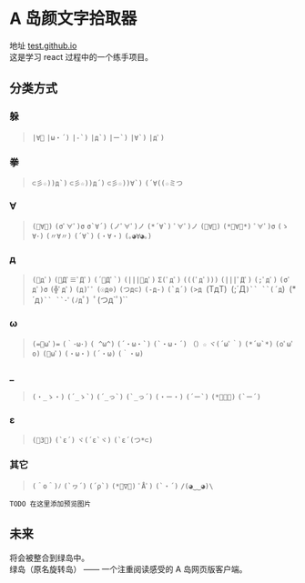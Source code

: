 # A 岛颜文字拾取器

地址 [test.github.io](https://github.com/facebook/create-react-app)<br>
这是学习 react 过程中的一个练手项目。

## 分类方式



### 躲

>``|∀ﾟ``
``|ω・´)``
``|-`)``
``|д`)``
``|ー`)``
``|∀`)``
``|дﾟ)``
### 拳

>``⊂彡☆))д`)``
``⊂彡☆))д´)``
``⊂彡☆))∀`)``
``(´∀((☆ミつ``

### ∀

>``(ﾟ∀。)``
``(σﾟ∀ﾟ)σ``
``σ`∀´)``
``(ノﾟ∀ﾟ)ノ``
``(*´∀`)``
``ﾟ∀ﾟ)ノ``
``(ﾟ∀ﾟ)``
``(*ﾟ∀ﾟ*)``
``ﾟ∀ﾟ)σ``
``(ゝ∀･)``
``(〃∀〃)``
``(´∀`)``
``(・∀・)``
``(｡◕∀◕｡)``

### д

>``(ﾟдﾟ)``
``(ﾟДﾟ≡ﾟДﾟ)``
``(´ﾟДﾟ`)``
``(|||ﾟдﾟ)``
``Σ(ﾟдﾟ)``
``(((ﾟдﾟ)))``
``(|||ﾟДﾟ)``
``(;ﾟдﾟ)``
``(σﾟдﾟ)σ``
``(╬ﾟдﾟ)``
``(д)ﾟﾟ``
``(☉д⊙)``
``(つд⊂)``
``(-д-)``
``(`д´)``
``(>д
``(TдT)``
``(;´Д`)``
``(´д`)``
``(*´д`)``
``･ﾟ(ﾉд`ﾟ)``
``ﾟ(つд`ﾟ)``

### ω

>``(=ﾟωﾟ)=``
``(｀･ω･)``
``( ^ω^)``
``(´・ω・`)``
``(`・ω・´)``
``（）☆``
``ヾ(´ωﾟ｀)``
``(*´ω`*)``
``(oﾟωﾟo)``
``(ﾟωﾟ)``
``(・ω・)``
``(´・ω)``
``(｀・ω)``

### _

>``(・_ゝ・)``
``(´_ゝ`)``
``(´_っ`)``
``(`_っ´)``
``(・ー・)``
``(´ー`)``
``(*ﾟーﾟ)``
``(`ー´)``

### ε 

>``(ﾟ3ﾟ)``
``(`ε´)``
``ヾ(´ε`ヾ)``
``(`ε´(つ*⊂)``

### 其它 

>``(＾o＾)ﾉ``
``(`ヮ´)``
``(´ρ`)``
``(*ﾟ∇ﾟ)``
``ﾟÅﾟ)``
``(`・´)``
``/(◕‿‿◕)\``





`TODO 在这里添加预览图片`

## 未来

将会被整合到绿岛中。<br>
绿岛（原名旋转岛） —— 一个注重阅读感受的 A 岛网页版客户端。 
